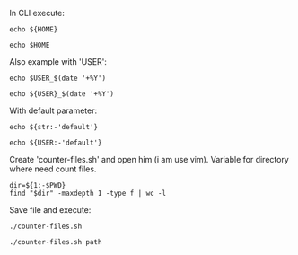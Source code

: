 In CLI execute:
```
echo ${HOME}
```
```
echo $HOME
```
Also example with 'USER':
```
echo $USER_$(date '+%Y')
```
```
echo ${USER}_$(date '+%Y')
```

With default parameter:
```
echo ${str:-'default'}
```
```
echo ${USER:-'default'}
```

Create 'counter-files.sh' and open him (i am use vim).
Variable for directory where need count files.
```
dir=${1:-$PWD}
find "$dir" -maxdepth 1 -type f | wc -l
```
Save file and execute:
```
./counter-files.sh
```
```
./counter-files.sh path
```

